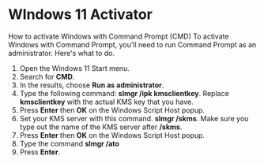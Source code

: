 # WIndows 11 Activator

How to activate Windows with Command Prompt (CMD)
To activate Windows with Command Prompt, you'll need to run Command Prompt as an administrator. Here's what to do.

1. Open the Windows 11 Start menu.
2. Search for **CMD**.
3. In the results, choose **Run as administrator**.
4. Type the following command: **slmgr /ipk kmsclientkey**. Replace **kmsclientkey** with the actual KMS key that you have.
5. Press **Enter** then **OK** on the Windows Script Host popup.
6. Set your KMS server with this command. **slmgr /skms**. Make sure you type out the name of the KMS server after **/skms**.
7. Press **Enter** then **OK** on the Windows Script Host popup.
8. Type the command **slmgr /ato**
9. Press **Enter**.
